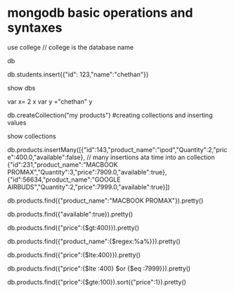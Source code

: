 # mongodb basic operations and syntaxes

use college // college is the database name

db

db.students.insert{{"id": 123,"name":"chethan"}}

show dbs

var x= 2
x
var y ="chethan"
y

db.createCollection("my products") #creating collections and inserting values

show collections

db.products.insertMany([{"id":143,"product_name":"ipod","Quantity":2,"price":400.0,"available":false}, // many insertions ata time into an collection
{"id":231,"product_name":"MACBOOK PROMAX","Quantity":3,"price":7909.0,"available":true},
{"id":56634,"product_name":"GOOGLE AIRBUDS","Quantity":2,"price":7999.0,"available":true}])

db.products.find({"product_name":"MACBOOK PROMAX"}).pretty()

db.products.find({"available":true}).pretty() 

db.products.find({"price":{$gt:400}}).pretty()

db.products.find({"product_name":{$regex:%a%}}).pretty()

db.products.find({"price":{$lte:400}}).pretty()

db.products.find({"price":{$lte :400} $or {$eq :7999}}).pretty()

db.products.find({"price":{$gte:100}).sort({"price":1}).pretty()

